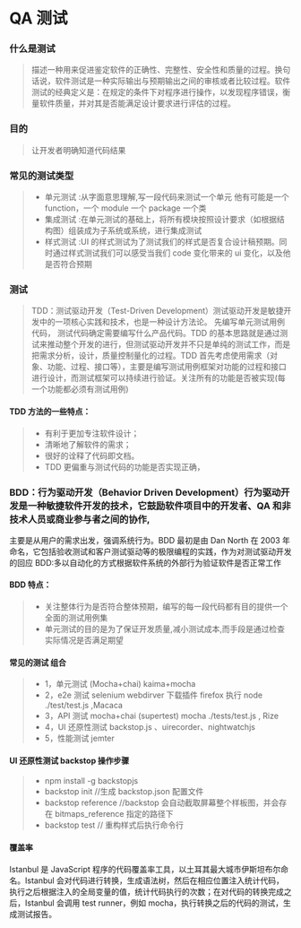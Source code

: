 # QA 测试

### 什么是测试

> 描述一种用来促进鉴定软件的正确性、完整性、安全性和质量的过程。换句话说，软件测试是一种实际输出与预期输出之间的审核或者比较过程。软件测试的经典定义是：在规定的条件下对程序进行操作，以发现程序错误，衡量软件质量，并对其是否能满足设计要求进行评估的过程。

### 目的

> 让开发者明确知道代码结果

### 常见的测试类型

> -   单元测试 :从字面意思理解,写一段代码来测试一个单元 他有可能是一个 function，一个 module 一个 package 一个类
> -   集成测试 :在单元测试的基础上，将所有模块按照设计要求（如根据结构图）组装成为子系统或系统，进行集成测试
> -   样式测试 :UI 的样式测试为了测试我们的样式是否复合设计稿预期。同时通过样式测试我们可以感受当我们 code 变化带来的 ui 变化，以及他是否符合预期

### 测试

> TDD：测试驱动开发（Test-Driven Development）测试驱动开发是敏捷开发中的一项核心实践和技术，也是一种设计方法论。 先编写单元测试用例代码， 测试代码确定需要编写什么产品代码。TDD 的基本思路就是通过测试来推动整个开发的进行，但测试驱动开发并不只是单纯的测试工作，而是把需求分析，设计，质量控制量化的过程。TDD 首先考虑使用需求（对象、功能、过程、接口等），主要是编写测试用例框架对功能的过程和接口进行设计，而测试框架可以持续进行验证。关注所有的功能是否被实现(每一个功能都必须有测试用例)

#### TDD 方法的一些特点：

> -   有利于更加专注软件设计；
> -   清晰地了解软件的需求；
> -   很好的诠释了代码即文档。
> -   TDD 更偏重与测试代码的功能是否实现正确，

### BDD：行为驱动开发（Behavior Driven Development）行为驱动开发是一种敏捷软件开发的技术，它鼓励软件项目中的开发者、QA 和非技术人员或商业参与者之间的协作,

主要是从用户的需求出发，强调系统行为。BDD 最初是由 Dan North 在 2003 年命名，它包括验收测试和客户测试驱动等的极限编程的实践，作为对测试驱动开发的回应
BDD:多以自动化的方式根据软件系统的外部行为验证软件是否正常工作

#### BDD 特点：

> -   关注整体行为是否符合整体预期，编写的每一段代码都有目的提供一个全面的测试用例集
> -   单元测试的目的是为了保证开发质量,减小测试成本,而手段是通过检查实际情况是否满足期望

#### 常见的测试 组合

> -   1，单元测试 (Mocha+chai) kaima+mocha
> -   2，e2e 测试 selenium webdirver 下载插件 firefox 执行 node ./test/test.js ,Macaca
> -   3，API 测试 mocha+chai (supertest) mocha ./tests/test.js , Rize
> -   4，UI 还原性测试 backstop.js 、uirecorder、nightwatchjs
> -   5，性能测试 jemter

#### UI 还原性测试 backstop 操作步骤

> -   npm install -g backstopjs
> -   backstop init //生成 backstop.json 配置文件
> -   backstop reference //backstop 会自动截取屏幕整个样板图，并会存在 bitmaps_reference 指定的路径下
> -   backstop test // 重构样式后执行命令行

#### 覆盖率

Istanbul 是 JavaScript 程序的代码覆盖率工具，以土耳其最大城市伊斯坦布尔命名。Istanbul 会对代码进行转换，生成语法树，然后在相应位置注入统计代码，执行之后根据注入的全局变量的值，统计代码执行的次数；在对代码的转换完成之后，Istanbul 会调用 test runner，例如 mocha，执行转换之后的代码的测试，生成测试报告。
